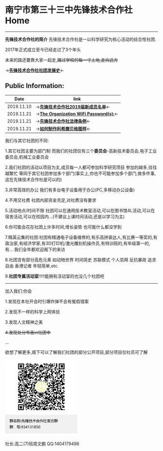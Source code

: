 # 南宁市第三十三中先锋技术合作社 Home
***
**先锋技术合作社的简介**
先锋技术合作社是一以科学研究为核心活动的综合性社团.

2017年正式成立至今已经走过了3个年头 

未来的路还要靠大家一起走,~~踏过学校的每一寸土地,走向远方~~

→**[先锋技术合作社社团发展史](History_of_XF.md)**←

## Public Information:

| Date       | link                                                         |
| ---------- | ------------------------------------------------------------ |
| 2019.11.10 | →**[先锋技术合作社2019届新成员名单](listof19.md)**←          |
| 2019.11.21 | →**[The Organization WiFi Password(s):](the_organization_wifi_password.md)**← |
| 2019.11.21 | →**[先锋技术合作社法律条例](LegalregulationsofXF.md)**←      |
| 2019.11.21 | →**[如何制作利希滕贝格图样](LichtenbergGraphicMaking.md)**←  |

我们与其它社团的不同:

1.其它社团主要为部门制 而我们的社团仅有三个**委员会**-高新技术委员会,电子工业委员会,机械工业委员会

2.我们社团的活动以项目为主,成员每一人都可参加科学研究项目 参加的越多,往往越繁忙 等同于其它社团参加多个部门(事实上,你也不可能参加多个部门,做多件事,这在先锋技术合作社是可以的)

3.非常高效的办公  我们有多台电子设备用于办公(PC,多移动办公设备)

4.不用交社费 社团内部资金充足,对社费没有要求

5.活动地点/时间不限 社团可以在通用技术教室活动,可以在图书馆4L活动,可以在宿舍活动,可以在校园内...(不建议上课时间活动,还是以学习为主)

6.你可能会花在社团上许多时间,增长姿势 也可能什么都没学到

7.精英云集的社团:社团有精通电子设备维修的,有乐高拼装达人,有比赛一等奖的,有政治家,有经济学家,有3D打印机/激光雕刻机操作员,有特训班的,有年级第一的,有...   我们全年都欢迎阁下的来访

8.社团含有部分高危元素 如动物世界 时间简史 苏联模式 个人崇拜 反抗暴政 追求自由 香港记者 年轻简单,etc.

9.**社团专属活动室**!!!!!能拥有活动室的也没几个社团吧

------

加入我们:你会

1.发现在本社开会时引爆炸弹不会有冤假错案

2.发现不一样的科学上网体验

3.发现人文精神之美

~~4.发现处分布告in社团中~~

...

欲想了解更多,阁下可以了解我们社团的部分公开项目,部分项目仅社员可了解

![先锋技术合作社官方群](QQGropeQRcode.png)

社长:高二(7)班周文鹏 QQ:1404179496